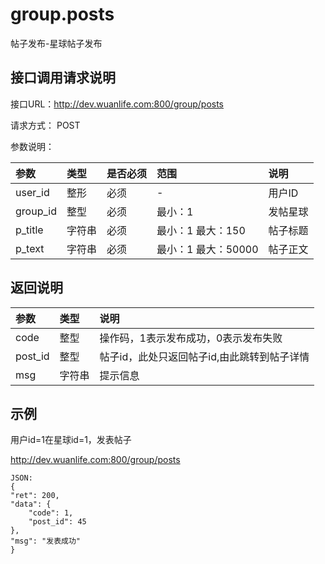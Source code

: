 # group.posts

帖子发布-星球帖子发布

## 接口调用请求说明

接口URL：http://dev.wuanlife.com:800/group/posts

请求方式： POST

参数说明：

|参数|类型|是否必须|范围|说明|
|:--|:--|:--|:--|:--|
|user_id|整形|必须|-|用户ID|
|group_id  | 整型  | 必须   |  最小：1  |  发帖星球|
|p_title | 字符串 |必须   |  最小：1 最大：150 |帖子标题|
|p_text  | 字符串| 必须  |  最小：1 最大：50000|帖子正文|

## 返回说明

|参数|类型|说明|
|:--|:--|:--|
|code | 整型 | 操作码，1表示发布成功，0表示发布失败|
|post_id|整型|帖子id，此处只返回帖子id,由此跳转到帖子详情|
|msg |  字符串 |提示信息|

## 示例

用户id=1在星球id=1，发表帖子

http://dev.wuanlife.com:800/group/posts

    JSON:
    {
	"ret": 200,
	"data": {
		"code": 1,
		"post_id": 45
	},
	"msg": "发表成功"
    }
